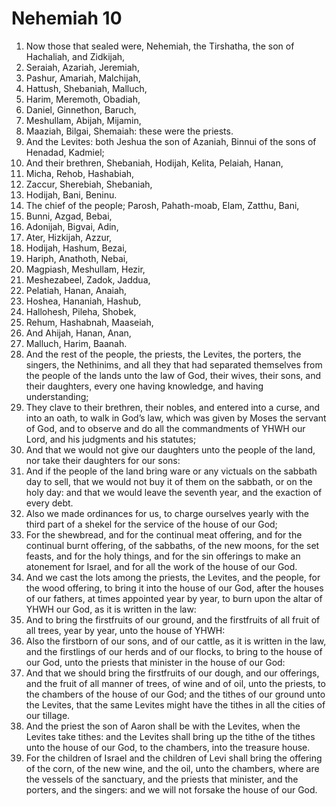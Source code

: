 ﻿# Nehemiah 10
1. Now those that sealed were, Nehemiah, the Tirshatha, the son of Hachaliah, and Zidkijah, 
2. Seraiah, Azariah, Jeremiah, 
3. Pashur, Amariah, Malchijah, 
4. Hattush, Shebaniah, Malluch, 
5. Harim, Meremoth, Obadiah, 
6. Daniel, Ginnethon, Baruch, 
7. Meshullam, Abijah, Mijamin, 
8. Maaziah, Bilgai, Shemaiah: these were the priests. 
9. And the Levites: both Jeshua the son of Azaniah, Binnui of the sons of Henadad, Kadmiel; 
10. And their brethren, Shebaniah, Hodijah, Kelita, Pelaiah, Hanan, 
11. Micha, Rehob, Hashabiah, 
12. Zaccur, Sherebiah, Shebaniah, 
13. Hodijah, Bani, Beninu. 
14. The chief of the people; Parosh, Pahath-moab, Elam, Zatthu, Bani, 
15. Bunni, Azgad, Bebai, 
16. Adonijah, Bigvai, Adin, 
17. Ater, Hizkijah, Azzur, 
18. Hodijah, Hashum, Bezai, 
19. Hariph, Anathoth, Nebai, 
20. Magpiash, Meshullam, Hezir, 
21. Meshezabeel, Zadok, Jaddua, 
22. Pelatiah, Hanan, Anaiah, 
23. Hoshea, Hananiah, Hashub, 
24. Hallohesh, Pileha, Shobek, 
25. Rehum, Hashabnah, Maaseiah, 
26. And Ahijah, Hanan, Anan, 
27. Malluch, Harim, Baanah. 
28.  And the rest of the people, the priests, the Levites, the porters, the singers, the Nethinims, and all they that had separated themselves from the people of the lands unto the law of God, their wives, their sons, and their daughters, every one having knowledge, and having understanding; 
29. They clave to their brethren, their nobles, and entered into a curse, and into an oath, to walk in God’s law, which was given by Moses the servant of God, and to observe and do all the commandments of YHWH our Lord, and his judgments and his statutes; 
30. And that we would not give our daughters unto the people of the land, nor take their daughters for our sons: 
31. And if the people of the land bring ware or any victuals on the sabbath day to sell, that we would not buy it of them on the sabbath, or on the holy day: and that we would leave the seventh year, and the exaction of every debt. 
32. Also we made ordinances for us, to charge ourselves yearly with the third part of a shekel for the service of the house of our God; 
33. For the shewbread, and for the continual meat offering, and for the continual burnt offering, of the sabbaths, of the new moons, for the set feasts, and for the holy things, and for the sin offerings to make an atonement for Israel, and for all the work of the house of our God. 
34. And we cast the lots among the priests, the Levites, and the people, for the wood offering, to bring it into the house of our God, after the houses of our fathers, at times appointed year by year, to burn upon the altar of YHWH our God, as it is written in the law: 
35. And to bring the firstfruits of our ground, and the firstfruits of all fruit of all trees, year by year, unto the house of YHWH: 
36. Also the firstborn of our sons, and of our cattle, as it is written in the law, and the firstlings of our herds and of our flocks, to bring to the house of our God, unto the priests that minister in the house of our God: 
37. And that we should bring the firstfruits of our dough, and our offerings, and the fruit of all manner of trees, of wine and of oil, unto the priests, to the chambers of the house of our God; and the tithes of our ground unto the Levites, that the same Levites might have the tithes in all the cities of our tillage. 
38. And the priest the son of Aaron shall be with the Levites, when the Levites take tithes: and the Levites shall bring up the tithe of the tithes unto the house of our God, to the chambers, into the treasure house. 
39. For the children of Israel and the children of Levi shall bring the offering of the corn, of the new wine, and the oil, unto the chambers, where are the vessels of the sanctuary, and the priests that minister, and the porters, and the singers: and we will not forsake the house of our God. 

